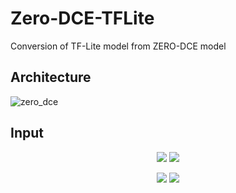 # Zero-DCE-TFLite
Conversion of TF-Lite model from ZERO-DCE model

## Architecture

![zero_dce](https://user-images.githubusercontent.com/41967348/136263809-81913413-a80d-46c3-aae7-c2633b471ec6.png)

## Input

<p align="center">
  <img src="https://user-images.githubusercontent.com/41967348/136264893-b2593241-e556-4e1d-b64f-56f00216b29e.png">
  <img src="https://user-images.githubusercontent.com/41967348/136264907-5a65176a-1738-48ca-8650-99e5af1f14bc.png">
</p>

<p align="center">
  <img src="https://user-images.githubusercontent.com/41967348/136265057-0553da45-ab17-4eac-bef1-c3a616271e24.png">
  <img src="https://user-images.githubusercontent.com/41967348/136265071-194382e5-2607-4a29-b834-f5aa365625b5.png">
</p>

